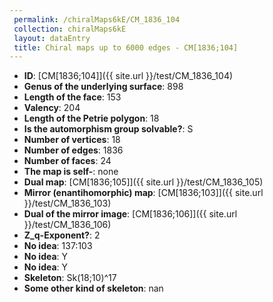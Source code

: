 ```yaml
--- 
 permalink: /chiralMaps6kE/CM_1836_104 
 collection: chiralMaps6kE
 layout: dataEntry
 title: Chiral maps up to 6000 edges - CM[1836;104]
---
```


- **ID**: [CM[1836;104]]({{ site.url }}/test/CM_1836_104)
- **Genus of the underlying surface**: 898
- **Length of the face**: 153
- **Valency**: 204
- **Length of the Petrie polygon**: 18
- **Is the automorphism group solvable?**: S
- **Number of vertices**: 18
- **Number of edges**: 1836
- **Number of faces**: 24
- **The map is self-**: none
- **Dual map**: [CM[1836;105]]({{ site.url }}/test/CM_1836_105)
- **Mirror (enantihomorphic) map**: [CM[1836;103]]({{ site.url }}/test/CM_1836_103)
- **Dual of the mirror image**: [CM[1836;106]]({{ site.url }}/test/CM_1836_106)
- **Z_q-Exponent?**: 2
- **No idea**:  137:103
- **No idea**: Y
- **No idea**: Y
- **Skeleton**: Sk(18;10)^17
- **Some other kind of skeleton**: nan
